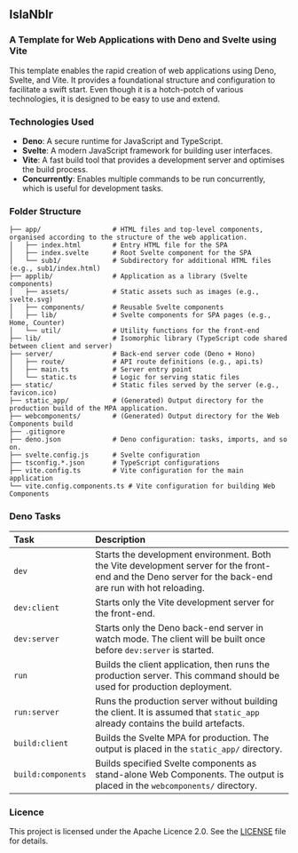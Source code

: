 ## IslaNblr

### A Template for Web Applications with Deno and Svelte using Vite

This template enables the rapid creation of web applications using Deno, Svelte, and Vite. It provides a foundational structure and configuration to facilitate
a swift start. Even though it is a hotch-potch of various technologies, it is designed to be easy to use and extend.

### Technologies Used

- **Deno**: A secure runtime for JavaScript and TypeScript.
- **Svelte**: A modern JavaScript framework for building user interfaces.
- **Vite**: A fast build tool that provides a development server and optimises the build process.
- **Concurrently**: Enables multiple commands to be run concurrently, which is useful for development tasks.

### Folder Structure

```
├── app/                  # HTML files and top-level components, organised according to the structure of the web application.
│   ├── index.html        # Entry HTML file for the SPA
│   ├── index.svelte      # Root Svelte component for the SPA
│   └── sub1/             # Subdirectory for additional HTML files (e.g., sub1/index.html)
├── applib/               # Application as a library (Svelte components)
│   ├── assets/           # Static assets such as images (e.g., svelte.svg)
│   ├── components/       # Reusable Svelte components
│   ├── lib/              # Svelte components for SPA pages (e.g., Home, Counter)
│   └── util/             # Utility functions for the front-end
├── lib/                  # Isomorphic library (TypeScript code shared between client and server)
├── server/               # Back-end server code (Deno + Hono)
│   ├── route/            # API route definitions (e.g., api.ts)
│   ├── main.ts           # Server entry point
│   └── static.ts         # Logic for serving static files
├── static/               # Static files served by the server (e.g., favicon.ico)
├── static_app/           # (Generated) Output directory for the production build of the MPA application.
├── webcomponents/        # (Generated) Output directory for the Web Components build
├── .gitignore
├── deno.json             # Deno configuration: tasks, imports, and so on.
├── svelte.config.js      # Svelte configuration
├── tsconfig.*.json       # TypeScript configurations
├── vite.config.ts        # Vite configuration for the main application
└── vite.config.components.ts # Vite configuration for building Web Components
```

### Deno Tasks

| Task               | Description                                                                                                                                             |
| :----------------- | :------------------------------------------------------------------------------------------------------------------------------------------------------ |
| `dev`              | Starts the development environment. Both the Vite development server for the front-end and the Deno server for the back-end are run with hot reloading. |
| `dev:client`       | Starts only the Vite development server for the front-end.                                                                                              |
| `dev:server`       | Starts only the Deno back-end server in watch mode. The client will be built once before `dev:server` is started.                                       |
| `run`              | Builds the client application, then runs the production server. This command should be used for production deployment.                                  |
| `run:server`       | Runs the production server without building the client. It is assumed that `static_app` already contains the build artefacts.                           |
| `build:client`     | Builds the Svelte MPA for production. The output is placed in the `static_app/` directory.                                                              |
| `build:components` | Builds specified Svelte components as stand-alone Web Components. The output is placed in the `webcomponents/` directory.                               |

### Licence

This project is licensed under the Apache Licence 2.0. See the [LICENSE](LICENSE) file for details.
